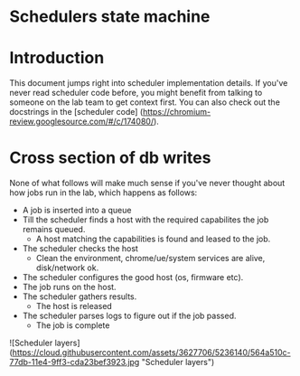 Schedulers state machine
========================

# Introduction

This document jumps right into scheduler implementation details. If you've never
read scheduler code before, you might benefit from talking to someone on the lab
team to get context first. You can also check out the docstrings in the 
[scheduler code] (https://chromium-review.googlesource.com/#/c/174080/).

# Cross section of db writes

None of what follows will make much sense if you've never thought about how jobs run 
in the lab, which happens as follows:
* A job is inserted into a queue
* Till the scheduler finds a host with the required capabilites the job remains queued.
  * A host matching the capabilities is found and leased to the job.
* The scheduler checks the host 
  * Clean the environment, chrome/ue/system services are alive, disk/network ok.
* The scheduler configures the good host (os, firmware etc).
* The job runs on the host.
* The scheduler gathers results.
  * The host is released
* The scheduler parses logs to figure out if the job passed.
  * The job is complete
 
![Scheduler layers] (https://cloud.githubusercontent.com/assets/3627706/5236140/564a510c-77db-11e4-9ff3-cda23bef3923.jpg "Scheduler layers")


